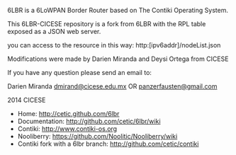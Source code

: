 6LBR is a 6LoWPAN Border Router based on The Contiki Operating System.


This 6LBR-CICESE repository is a fork from 6LBR with the RPL table exposed as a
JSON web server.

you can access to the resource in this way:
	http:[ipv6addr]/nodeList.json

Modifications were made by Darien Miranda and Deysi Ortega from CICESE

If you have any question please send an email to:

Darien Miranda <dmirand@cicese.edu.mx> OR <panzerfausten@gmail.com>

2014 CICESE

* Home: http://cetic.github.com/6lbr
* Documentation: http://github.com/cetic/6lbr/wiki
* Contiki: http://www.contiki-os.org
* Nooliberry: https://github.com/Noolitic/Nooliberry/wiki
* Contiki fork with a 6lbr branch: http://github.com/cetic/contiki
